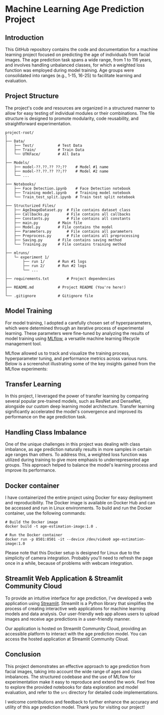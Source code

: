 # Machine Learning Age Prediction Project

## Introduction

This GitHub repository contains the code and documentation for a machine learning project focused on predicting the age of individuals from facial images. The age prediction task spans a wide range, from 1 to 116 years, and involves handling unbalanced classes, for which a weighted loss function was employed during model training. Age groups were consolidated into ranges (e.g., 1-15, 16-25) to facilitate learning and evaluation.

## Project Structure

The project's code and resources are organized in a structured manner to allow for easy testing of individual modules or their combinations. The file structure is designed to promote modularity, code reusability, and straightforward experimentation.

```plaintext
project-root/
│
├── Data/
│   ├── Test/			# Test Data
│   ├── Train/			# Train Data
│   └── UTKFace/		# All Data
│
├── Models/
│   ├── model-??.??.?? ??;??	# Model #1 name
│   ├── model-??.??.?? ??;??	# Model #2 name
│   └── ...
│
├── Notebooks/
│   ├── Face Detection.ipynb   	# Face Detection notebook
│   ├── Training model.ipynb   	# Training model notebook
│   └── Train_test_split.ipynb 	# Train test split notebook
│
├── Structurized Files/
│   ├── AgeImageDataset.py 	# File contains dataset class
│   ├── Callbacks.py		# File contains all callbacks
│   ├── Constants.py	 	# File contains all constants
│   ├── main.py 		# Main file
│   ├── Model.py	 	# File contains the model
│   ├── Parameters.py	 	# File contains all parameters
│   ├── Preprocess.py	 	# File contains all preprocessing
│   ├── Saving.py	 	# File contains saving method
│   └── Training.py		# File contains training method
│
├── mlruns/
│   └─ experiment 1/
│   	├── run 1/		# Run #1 logs
│   	├── run 2/		# Run #2 logs
│   	└── ...        
│
├── requirements.txt		# Project dependencies
│
├── README.md			# Project README (You're here!)
│
└── .gitignore			# Gitignore file
```

## Model Training

For model training, I adopted a carefully chosen set of hyperparameters, which were determined through an iterative process of experimental learning. These parameters were fine-tuned by analyzing the results of model training using [MLflow](https://mlflow.org/), a versatile machine learning lifecycle management tool.

MLflow allowed us to track and visualize the training process, hyperparameter tuning, and performance metrics across various runs. Below is a screenshot illustrating some of the key insights gained from the MLflow experiments:

## Transfer Learning

In this project, I leveraged the power of transfer learning by comparing several popular pre-trained models, such as ResNet and DenseNet, alongside our custom deep learning model architecture. Transfer learning significantly accelerated the model's convergence and improved its performance on the age prediction task.

## Handling Class Imbalance

One of the unique challenges in this project was dealing with class imbalance, as age prediction naturally results in more samples in certain age ranges than others. To address this, a weighted loss function was utilized during training to give more emphasis to underrepresented age groups. This approach helped to balance the model's learning process and improve its performance.

## Docker container

I have containerized the entire project using Docker for easy deployment and reproducibility. The Docker image is available on Docker Hub and can be accessed and run in Linux environments. To build and run the Docker container, use the following commands:

```
# Build the Docker image
docker build -t age-estimation-image:1.0 .

# Run the Docker container
docker run -p 8501:8501 -it --device /dev/video0 age-estimation-image:1.0
```

Please note that this Docker setup is designed for Linux due to the simplicity of camera integration.
Probably you'll need to refresh the page once in a while, because of problems with webcam integration.

## Streamlit Web Application & Streamlit Community Cloud

To provide an intuitive interface for age prediction, I've developed a web application using [Streamlit](https://streamlit.io/). Streamlit is a Python library that simplifies the process of creating interactive web applications for machine learning models and data analysis. Our user-friendly web app allows users to upload images and receive age predictions in a user-friendly manner.

Our application is hosted on Streamlit Community Cloud, providing an accessible platform to interact with the age prediction model. You can access the hosted application at Streamlit Community Cloud.

## Conclusion

This project demonstrates an effective approach to age prediction from facial images, taking into account the wide range of ages and class imbalances. The structured codebase and the use of MLflow for experimentation make it easy to reproduce and extend the work. Feel free to explore the provided notebooks for data exploration and model evaluation, and refer to the `src` directory for detailed code implementations.

I welcome contributions and feedback to further enhance the accuracy and utility of this age prediction model. Thank you for visiting our project!